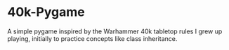 # 40k-Pygame
A simple pygame inspired by the Warhammer 40k tabletop rules I grew up playing, initially to practice concepts like class inheritance.
